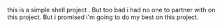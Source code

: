 this is a simple shell project .
But too bad i had no one to partner with on this project.
But i promised i'm going to do my best on this project.
